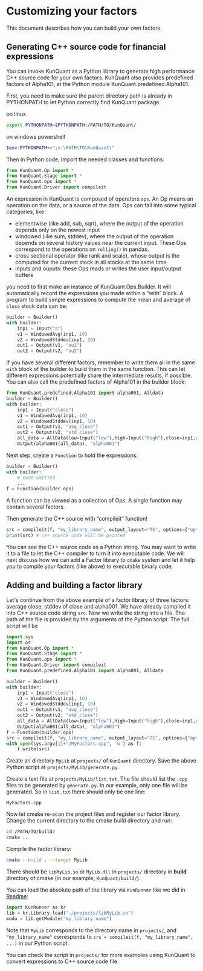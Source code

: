# Customizing your factors

This document describes how you can build your own factors.

## Generating C++ source code for financial expressions

You can invoke KunQuant as a Python library to generate high performance C++ source code for your own factors. KunQuant also provides predefined factors of Alpha101, at the Python module KunQuant.predefined.Alpha101.

First, you need to make sure the parent directory path is already in PYTHONPATH to let Python correctly find KunQuant package.

on linux

```bash
export PYTHONPATH=$PYTHONPATH:/PATH/TO/KunQuant/
```

on windows powershell

```powershell
$env:PYTHONPATH+=";x:\PATH\TO\KunQuant\"
```

Then in Python code, import the needed classes and functions.

```python
from KunQuant.Op import *
from KunQuant.Stage import *
from KunQuant.ops import *
from KunQuant.Driver import compileit
```

An expression in KunQuant is composed of operators `ops`. An Op means an operation on the data, or a source of the data. Ops can fall into some typical categories, like
* elementwise (like add, sub, sqrt), where the output of the operation depends only on the newest input
* windowed (like sum, stddev), where the output of the operation depends on several history values near the current input. These Ops correspond to the operations on `rolling()` in pandas.
* cross sectional operator (like rank and scale), whose output is the computed for the current stock in all stocks at the same time
* inputs and ouputs: these Ops reads or writes the user input/output buffers

you need to first make an instance of KunQuant.Ops.Builder. It will automatically record the expressions you made within a “with” block. A program to build simple expressions to compute the mean and average of `close` stock data can be:

```python
builder = Builder()
with builder:
    inp1 = Input("a")
    v1 = WindowedAvg(inp1, 10)
    v2 = WindowedStddev(inp1, 10)
    out1 = Output(v1, "ou1")
    out2 = Output(v2, "ou2")
```


If you have several different factors, remember to write them all in the same `with` block of the builder to build them in the same function. This can let different expressions potentially share the intermediate results, if possible. You can also call the predefined factors of Alpha101 in the builder block:

```python
from KunQuant.predefined.Alpha101 import alpha001, Alldata
builder = Builder()
with builder:
    inp1 = Input("close")
    v1 = WindowedAvg(inp1, 10)
    v2 = WindowedStddev(inp1, 10)
    out1 = Output(v1, "avg_close")
    out2 = Output(v2, "std_close")
    all_data = AllData(low=Input("low"),high=Input("high"),close=inp1,open=Input("open"), amount=Input("amount"), volume=Input("volume"))
    Output(alpha001(all_data), "alpha001")
```

Next step, create a `Function` to hold the expressions:

```python
builder = Builder()
with builder:
    # code omitted
    ...
f = Function(builder.ops)
```

A function can be viewed as a collection of Ops. A single function may contain several factors.

Then generate the C++ source with “compileit” function!

```python
src = compileit(f, "my_library_name", output_layout="TS", options={"opt_reduce": True, "fast_log": True})
print(src) # c++ source code will be printed
```

You can see the C++ source code as a Python string. You may want to write it to a file to let the C++ compiler to turn it into executable code. We will next discuss how we can add a Factor library to `cmake` system and let it help you to compile your factors (like above) to executable binary code.

## Adding and building a factor library

Let's continue from the above example of a factor library of three factors: average close, stddev of close and alpha001. We have already compiled it into C++ source code string `src`. Now we write the string into a file. The path of the file is provided by the arguments of the Python script. The full script will be

```python
import sys
import os
from KunQuant.Op import *
from KunQuant.Stage import *
from KunQuant.ops import *
from KunQuant.Driver import compileit
from KunQuant.predefined.Alpha101 import alpha001, Alldata

builder = Builder()
with builder:
    inp1 = Input("close")
    v1 = WindowedAvg(inp1, 10)
    v2 = WindowedStddev(inp1, 10)
    out1 = Output(v1, "avg_close")
    out2 = Output(v2, "std_close")
    all_data = AllData(low=Input("low"),high=Input("high"),close=inp1,open=Input("open"), amount=Input("amount"), volume=Input("volume"))
    Output(alpha001(all_data), "alpha001")
f = Function(builder.ops)
src = compileit(f, "my_library_name", output_layout="TS", options={"opt_reduce": True, "fast_log": True})
with open(sys.argv[1]+"/MyFactors.cpp", 'w') as f:
    f.write(src)
```

Create an directory `MyLib` at `projects/` of `KunQuant` directory. Save the above Python script at `projects/MyLib/generate.py`. 

Create a text file at `projects/MyLib/list.txt`. The file should list the `.cpp` files to be generated by `generate.py`. In our example, only one file will be generated. So in `list.txt` there should only be one line:

```
MyFactors.cpp
```

Now let cmake re-scan the project files and register our factor library. Change the current directory to the cmake build directory and run:

```bash
cd /PATH/TO/build/
cmake ..
```

Compile the factor library:

```bash
cmake --build . --target MyLib
```

There should be `libMyLib.so` or `MyLib.dll` in `projects/` directory in **build** directory of cmake (in our example, `KunQuant/build/`).

You can load the absolute path of the library via `KunRunner` like we did in [Readme](./Readme.md):

```python
import KunRunner as kr
lib = kr.Library.load("./projects/libMyLib.so")
modu = lib.getModule("my_library_name")
```

Note that `MyLib` corresponds to the directory name in `projects/`, and `"my_library_name"` corresponds to `src = compileit(f, "my_library_name", ...)` in our Python script.

You can check the script in `projects/` for more examples using KunQuant to convert expressions to C++ source code file.